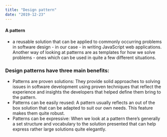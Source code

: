 ```yaml
---
title: "Design pattern"
date: "2019-12-23"
---
```


#### A pattern
- a reusable solution that can be applied to commonly occurring problems in software design - in our case - in writing JavaScript web applications. Another way of looking at patterns are as templates for how we solve problems - ones which can be used in quite a few different situations.

### Design patterns have three main benefits:

- Patterns are proven solutions: They provide solid approaches to solving issues in software development using proven techniques that reflect the experience and insights the developers that helped define them bring to the pattern.
- Patterns can be easily reused: A pattern usually reflects an out of the box solution that can be adapted to suit our own needs. This feature makes them quite robust.
- Patterns can be expressive: When we look at a pattern there’s generally a set structure and vocabulary to the solution presented that can help express rather large solutions quite elegantly.